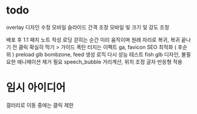 # todo

overlay 디자인 수정
모바일 슬라이드 간격 조정
모바일 빛 크기 및 강도 조정

배포 후 1.1 패치 노트 작성
로딩 걷히는 순간 미리 움직이며 원래 자리로 복귀, 복귀 끝나기 전 클릭 확실히 막기 > 가이드
폭탄 터지는 이펙트
ga, favicon
SEO 최적화 ( 후순위 )
preload glb
bombzone, feed 생성 로직 다시
성능 테스트
fish glb 디자인, 불필요한 애니메이션 제거 필요
speech_bubble 거리계산, 위치 조정
글자 반응형 적용

# 임시 아이디어

갤러리로 이동 중에는 클릭 제한
